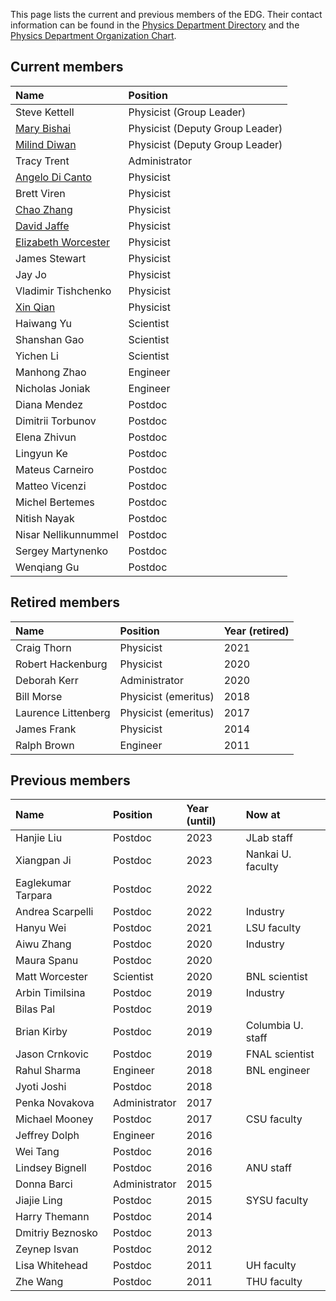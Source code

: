 This page lists the current and previous members of the EDG. Their contact information can be found in the [Physics Department Directory](https://www.bnl.gov/physics/people/) and the [Physics Department Organization Chart](https://www.phy.bnl.gov/OrgChart/OrgChart.pdf).

## Current members

| Name         | Position       |
|:-------------|:------------------|
| Steve Kettell | Physicist (Group Leader) |
| [Mary Bishai](https://www.bnl.gov/staff/mbishai) | Physicist (Deputy Group Leader) |
| [Milind Diwan](https://www.bnl.gov/staff/mdiwan) | Physicist (Deputy Group Leader) |
| Tracy Trent | Administrator |
| [Angelo Di Canto](https://adicanto.web.cern.ch/adicanto/) | Physicist |
| Brett Viren | Physicist |
| [Chao Zhang](https://www.bnl.gov/staff/czhang) | Physicist |
| [David Jaffe](https://www.phy.bnl.gov/~djaffe/) | Physicist |
| [Elizabeth Worcester](https://www.phy.bnl.gov/~etw/prof.html) | Physicist |
| James Stewart | Physicist |
| Jay Jo | Physicist |
| Vladimir Tishchenko | Physicist |
| [Xin Qian](https://www.bnl.gov/staff/xqian) | Physicist |
| Haiwang Yu | Scientist |
| Shanshan Gao | Scientist |
| Yichen Li | Scientist |
| Manhong Zhao | Engineer |
| Nicholas Joniak | Engineer |
| Diana Mendez | Postdoc |
| Dimitrii Torbunov | Postdoc |
| Elena Zhivun | Postdoc |
| Lingyun Ke | Postdoc |
| Mateus Carneiro | Postdoc |
| Matteo Vicenzi | Postdoc | 
| Michel Bertemes | Postdoc |
| Nitish Nayak | Postdoc |
| Nisar Nellikunnummel | Postdoc |
| Sergey Martynenko | Postdoc |
| Wenqiang Gu | Postdoc |



## Retired members

| Name         | Position       | Year (retired)   |
|:-------------|:---------------|:---------------|
| Craig Thorn | Physicist | 2021 |
| Robert Hackenburg | Physicist | 2020 |
| Deborah Kerr | Administrator | 2020 |
| Bill Morse | Physicist (emeritus) | 2018 |
| Laurence Littenberg | Physicist (emeritus) | 2017 |
| James Frank | Physicist | 2014 |
| Ralph Brown | Engineer | 2011 |

## Previous members

| Name         | Position       | Year (until)   | Now at |
|:-------------|:---------------|:-------------|:-------------|
| Hanjie Liu | Postdoc | 2023 | JLab staff |
| Xiangpan Ji | Postdoc | 2023 | Nankai U. faculty |
| Eaglekumar Tarpara | Postdoc | 2022 | |
| Andrea Scarpelli | Postdoc | 2022 | Industry |
| Hanyu Wei | Postdoc | 2021 | LSU faculty |
| Aiwu Zhang | Postdoc | 2020 | Industry |
| Maura Spanu | Postdoc | 2020 | |
| Matt Worcester | Scientist | 2020 | BNL scientist |
| Arbin Timilsina | Postdoc | 2019 | Industry |
| Bilas Pal | Postdoc | 2019 | |
| Brian Kirby | Postdoc | 2019 | Columbia U. staff |
| Jason Crnkovic | Postdoc | 2019 | FNAL scientist |
| Rahul Sharma | Engineer | 2018 | BNL engineer |
| Jyoti Joshi | Postdoc | 2018 |
| Penka Novakova | Administrator | 2017 |
| Michael Mooney | Postdoc | 2017 | CSU faculty |
| Jeffrey Dolph | Engineer | 2016 | |
| Wei Tang | Postdoc | 2016 | |
| Lindsey Bignell | Postdoc | 2016 | ANU staff |
| Donna Barci | Administrator | 2015 | |
| Jiajie Ling | Postdoc | 2015 | SYSU faculty |
| Harry Themann | Postdoc | 2014 | |
| Dmitriy Beznosko | Postdoc | 2013 | |
| Zeynep Isvan | Postdoc | 2012 | |
| Lisa Whitehead | Postdoc | 2011 | UH faculty |
| Zhe Wang | Postdoc | 2011 | THU faculty |







